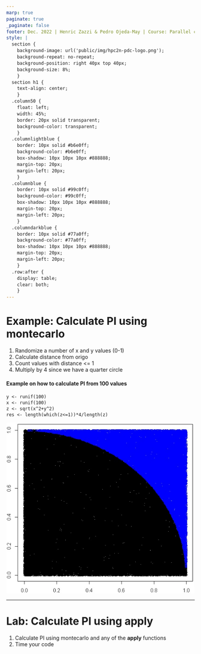```yaml
---
marp: true
paginate: true
_paginate: false
footer: Dec. 2022 | Henric Zazzi & Pedro Ojeda-May | Course: Parallel computing in R
style: |
  section {
    background-image: url('public/img/hpc2n-pdc-logo.png');
    background-repeat: no-repeat;
    background-position: right 40px top 40px;
    background-size: 8%;
    }
  section h1 {
    text-align: center;
    }
  .column50 {
    float: left;
    width: 45%;
    border: 20px solid transparent;
    background-color: transparent;
    }
  .columnlightblue {
    border: 10px solid #b6e0ff;
    background-color: #b6e0ff;
    box-shadow: 10px 10px 10px #888888;
    margin-top: 20px;
    margin-left: 20px;
    }
  .columnblue {
    border: 10px solid #99c0ff;
    background-color: #99c0ff;
    box-shadow: 10px 10px 10px #888888;
    margin-top: 20px;
    margin-left: 20px;
    }
  .columndarkblue {
    border: 10px solid #77a0ff;
    background-color: #77a0ff;
    box-shadow: 10px 10px 10px #888888;
    margin-top: 20px;
    margin-left: 20px;
    }
  .row:after {
    display: table;
    clear: both;
    }
---
```

# Example: Calculate PI using montecarlo

<row>
<div class="column50">

1. Randomize a number of x and y values (0-1)
2. Calculate distance from origo
3. Count values with distance <= 1
4. Multiply by 4 since we have a quarter circle 

#### Example on how to calculate PI from 100 values
```
y <- runif(100)
x <- runif(100)
z <- sqrt(x^2+y^2)
res <- length(which(z<=1))*4/length(z)
```

</div>
<div class="column50">

![](public/img/pi_calculation.png)

</div></row>

---

# Lab: Calculate PI using apply

<row>
<div class="column50">

1. Calculate PI using montecarlo and any of the **apply** functions
1. Time your code
 